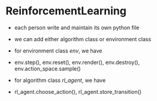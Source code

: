 # ReinforcementLearning

* each person write and maintain its own python file

* we can add either algorithm class or environment class

* for environment class _env_, we have

+ env.step(), env.reset(), env.render(), env.destroy(), env.action_space.sample()

* for algorithm class _rl_agent_, we have

+  rl_agent.choose_action(), rl_agent.store_transition()

